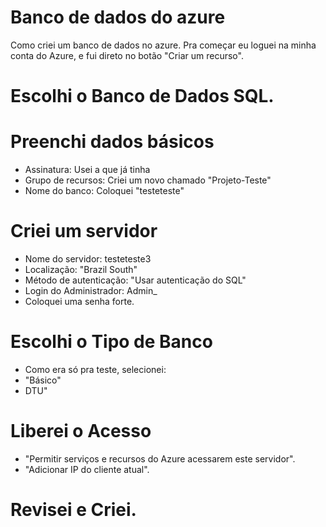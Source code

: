 # Banco de dados do azure
Como criei um banco de dados no azure.
Pra começar eu loguei na minha conta do Azure, e fui direto no botão "Criar um recurso".

# Escolhi o Banco de Dados SQL.

# Preenchi dados básicos 
* Assinatura: Usei a que já tinha
* Grupo de recursos: Criei um novo chamado "Projeto-Teste"
* Nome do banco: Coloquei "testeteste"

# Criei um servidor
* Nome do servidor: testeteste3
* Localização: "Brazil South"
* Método de autenticação: "Usar autenticação do SQL"
* Login do Administrador: Admin_
* Coloquei uma senha forte.

# Escolhi o Tipo de Banco 
*  Como era só pra teste, selecionei:
*  "Básico"
*  DTU"

 # Liberei o Acesso 
*  "Permitir serviços e recursos do Azure acessarem este servidor".
*  "Adicionar IP do cliente atual".

# Revisei e Criei. 

